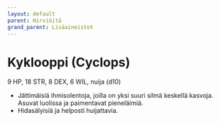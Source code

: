 ```yaml
---
layout: default
parent: Hirviöitä
grand_parent: Lisäaineistot
---
```


# Kyklooppi (Cyclops)

9 HP, 18 STR, 8 DEX, 6 WIL, nuija (d10)

- Jättimäisiä ihmisolentoja, joilla on yksi suuri silmä keskellä kasvoja. Asuvat luolissa ja paimentavat pieneläimiä.
- Hidasälyisiä ja helposti huijattavia.